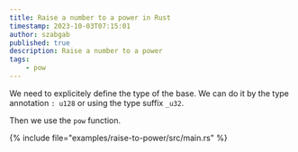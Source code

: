 ```yaml
---
title: Raise a number to a power in Rust
timestamp: 2023-10-03T07:15:01
author: szabgab
published: true
description: Raise a number to a power
tags:
    - pow
---
```


We need to explicitely define the type of the base. We can do it by the type annotation `: u128` or using the type suffix `_u32`.

Then we use the `pow` function.

{% include file="examples/raise-to-power/src/main.rs" %}


